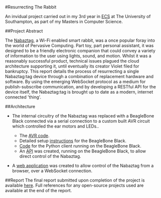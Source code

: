#Resurrecting The Rabbit

An invidual project carried out in my 3rd year in [ECS](http://www.ecs.soton.ac.uk) at The University of Southampton, as part of my Masters in Computer Science.

##Project Abstract

The [Nabaztag](http://en.wikipedia.org/wiki/Nabaztag), a Wi-Fi enabled smart rabbit, was a once popular foray into the world of Pervasive Computing. Part toy, part personal assistant, it was designed to be a friendly electronic companion that could convey a variety of information to the user using lights, sound, and motion. Whilst it was a reasonably successful product, technical issues plagued the cloud architecture supporting it, until eventually its creator Violet filed for bankruptcy. This report details the process of resurrecting a single Nabaztag:tag device through a combination of replacement hardware and software. By using the emerging WebSocket protocol as a medium for publish-subscribe communication, and by developing a RESTful API for the device itself, the Nabaztag:tag is brought up to date as a modern, internet connected 'thing'.

##Architecture
- The internal circuitry of the Nabaztag was replaced with a BeagleBone Black connected via a serial connection to a custom built AVR circuit which controlled the ear motors and LEDs..
	- The [AVR code](https://github.com/milesarmstrong/resurrecting-rabbit/blob/master/avr_setup/nabaztag_avr.ino).
	- Detailed setup [instructions](https://github.com/milesarmstrong/resurrecting-rabbit/tree/master/beaglebone_setup) for the BeagleBone Black.
	- [Code](https://github.com/milesarmstrong/resurrecting-rabbit/tree/master/nabaztag_code/nabaztagclient/beaglebone) for the Python client running on the BeagleBone Black.
	- An [API](https://github.com/milesarmstrong/resurrecting-rabbit/tree/master/nabaztag_code/nabaztagclient/restapi) was created, running on the BeagleBone Black, to allow direct control of the Nabaztag.

- A [web application](https://github.com/milesarmstrong/resurrecting-rabbit/tree/master/nabaztag_code/nabaztagserver) was created to allow control of the Nabaztag from a browser, over a WebSocket connection.


##Report
The final report submitted upon completion of the project is available [here](https://github.com/milesarmstrong/resurrecting-rabbit/blob/master/reports/final/report/finalreport.pdf?raw=tru). Full references for any open-source projects used are available at the end of the report.

